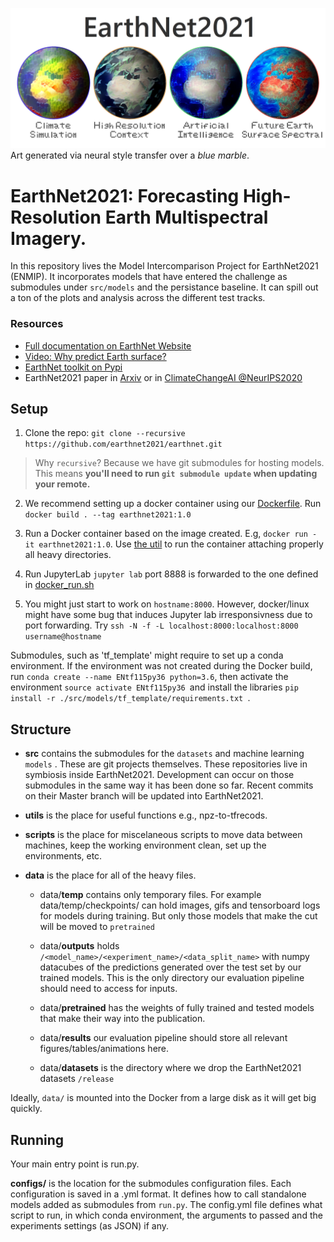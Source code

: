 ![EarthNet2021: Introductory Art](/imgs/EarthNet2021_Intro_art.png)
Art generated via neural style transfer over a *blue marble*.

# EarthNet2021: Forecasting High-Resolution Earth Multispectral Imagery.

In this repository lives the Model Intercomparison Project for EarthNet2021 (ENMIP). 
It incorporates models that have entered the challenge as submodules under `src/models` and the persistance baseline. It can spill out a ton of the plots and analysis across the different test tracks.

### Resources

- [Full documentation on EarthNet Website](https://www.earthnet.tech/docs/quick-start-guide/)
- [Video: Why predict Earth surface?](https://www.earthnet.tech/docs/why/)
- [EarthNet toolkit on Pypi](https://pypi.org/project/earthnet)
- EarthNet2021 paper in [Arxiv](https://arxiv.org/abs/2012.06246) or in [ClimateChangeAI @NeurIPS2020](https://www.climatechange.ai/papers/neurips2020/48)

## Setup

1. Clone the repo: `git clone --recursive https://github.com/earthnet2021/earthnet.git`


> Why `recursive`? Because we have git submodules for hosting models. This means **you'll need to run `git submodule update` when updating your remote.**

2. We recommend setting up a docker container using our [Dockerfile](Dockerfile). Run `docker build . --tag earthnet2021:1.0`

3. Run a Docker container based on the image created. E.g, `docker run -it earthnet2021:1.0`. Use [the util](scripts/docker_run.sh) to run the container attaching properly all heavy directories.

4. Run JupyterLab `jupyter lab` port 8888 is forwarded to the one defined in [docker_run.sh](scripts/docker_run.sh)

5. You might just start to work on `hostname:8000`. However, docker/linux might have some bug that induces Jupyter lab irresponsivness due to port forwarding. Try `ssh -N -f -L localhost:8000:localhost:8000 username@hostname `

Submodules, such as 'tf_template' might require to set up a conda environment. If the environment was not created during the Docker build, run `conda create --name ENtf115py36 python=3.6`, then activate the environment `source activate ENtf115py36 `and install the libraries `pip install -r ./src/models/tf_template/requirements.txt `.

## Structure
- **src** contains the submodules for the `datasets` and machine learning `models` . These are git projects themselves. These repositories live in symbiosis inside EarthNet2021. Development can occur on those submodules in the same way it has been done so far. Recent commits on their Master branch will be updated into EarthNet2021.

- **utils** is the place for useful functions e.g., npz-to-tfrecods.

- **scripts** is the place for miscelaneous scripts to move data between machines, keep the working environment clean, set up the environments, etc.

- **data** is the place for all of the heavy files. 

  - data/**temp** contains only temporary files. For example data/temp/checkpoints/ can hold images, gifs and tensorboard logs for models during training. But only those models that make the cut will be moved to `pretrained`

  - data/**outputs** holds `/<model_name>/<experiment_name>/<data_split_name>` with  numpy datacubes of the predictions generated over the test set by our trained models. This is the only directory our evaluation pipeline should need to access for inputs.

  - data/**pretrained** has the weights of fully trained and tested models that make their way into the publication.

  - data/**results** our evaluation pipeline should store all relevant figures/tables/animations here.
  
  - data/**datasets** is the directory where we drop the EarthNet2021 datasets `/release`

Ideally, `data/` is mounted into the Docker from a large disk as it will get big quickly.

## Running

Your main entry point is run.py.

**configs/** is the location for the submodules configuration files. Each configuration is saved in a .yml format. It defines how to call standalone models added as submodules from `run.py`. The config.yml file defines what script to run, in which conda environment, the arguments to passed and the experiments settings (as JSON) if any.
